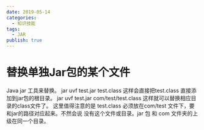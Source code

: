 ```yaml
---
date: 2019-05-14
categories:
  - 知识技能
tags:
  - JAR
publish: true
---
```


# 替换单独Jar包的某个文件

Java jar 工具来替换。
jar uvf test.jar test.class
这样会直接把test.class 直接添加到jar包的根目录。
jar uvf test.jar com/test/test.class 
这样就可以替换相应目录的class文件了。
这里值得注意的是  test.class 必须放在com/test 文件下，要和jar的路径对应起来。不然会说
没有这个文件或目录。jar 包 和 com 文件夹的上级在同一个目录。

